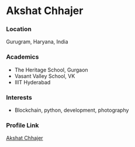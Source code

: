 # Akshat Chhajer

### Location

Gurugram, Haryana, India

### Academics

- The Heritage School, Gurgaon
- Vasant Valley School, VK
- IIIT Hyderabad

### Interests

- Blockchain, python, development, photography

### Profile Link

[Akshat Chhajer](https://github.com/akshatcx)
